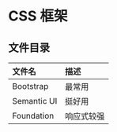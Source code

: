 # CSS 框架

## 文件目录
 | 文件名      | 描述       |
 | :---------- | :--------- |
 | Bootstrap   | 最常用     |
 | Semantic UI | 挺好用     |
 | Foundation  | 响应式较强 |
